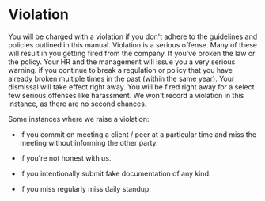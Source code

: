# Violation
You will be charged with a violation if you don't adhere to the guidelines and policies outlined in this manual. 
Violation is a serious offense. Many of these will result in you getting fired from the company. 
If you've broken the law or the policy. Your HR and the management will issue you a very serious warning. 
if you continue to break a regulation or policy that you have already broken multiple times in the past (within the same year). Your dismissal will take effect right away. 
You will be fired right away for a select few serious offenses like harassment. We won't record a violation in this instance, as there are no second chances.

Some instances where we raise a violation:

- If you commit on meeting a client / peer at a particular time and miss the meeting without informing the other party.

- If you're not honest with us.

- If you intentionally submit fake documentation of any kind.

- If you miss regularly miss daily standup.
